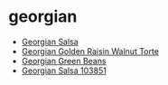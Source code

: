 # georgian

 * [Georgian Salsa](../../index/g/georgian-salsa-103851.json)
 * [Georgian Golden Raisin Walnut Torte](../../index/g/georgian-golden-raisin-walnut-torte.json)
 * [Georgian Green Beans](../../index/g/georgian-green-beans.json)
 * [Georgian Salsa 103851](../../index/g/georgian-salsa-103851.json)
